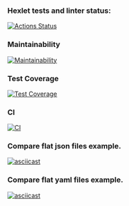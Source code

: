 ### Hexlet tests and linter status:
[![Actions Status](https://github.com/miroslav-kolomiets/frontend-project-lvl2/workflows/hexlet-check/badge.svg)](https://github.com/miroslav-kolomiets/frontend-project-lvl2/actions)

### Maintainability
[![Maintainability](https://api.codeclimate.com/v1/badges/48af12d0dac4b0b78b5f/maintainability)](https://codeclimate.com/github/miroslav-kolomiets/frontend-project-lvl2/maintainability)

### Test Coverage
[![Test Coverage](https://api.codeclimate.com/v1/badges/48af12d0dac4b0b78b5f/test_coverage)](https://codeclimate.com/github/miroslav-kolomiets/frontend-project-lvl2/test_coverage)

### CI
[![CI](https://github.com/miroslav-kolomiets/frontend-project-lvl2/actions/workflows/ci.yml/badge.svg)](https://github.com/miroslav-kolomiets/frontend-project-lvl2/actions/workflows/ci.yml)
### Compare flat json files example.
[![asciicast](https://asciinema.org/a/kDZwKGx7AnfJIqog8hthmrCtQ.svg)](https://asciinema.org/a/kDZwKGx7AnfJIqog8hthmrCtQ)

### Compare flat yaml files example.
[![asciicast](https://asciinema.org/a/THi66LgkQhMUgy9gf9vAvBXVA.svg)](https://asciinema.org/a/THi66LgkQhMUgy9gf9vAvBXVA)

